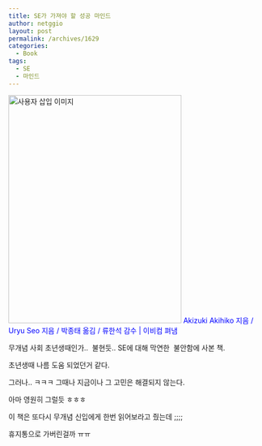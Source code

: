 ```yaml
---
title: SE가 가져야 할 성공 마인드
author: netggio
layout: post
permalink: /archives/1629
categories:
  - Book
tags:
  - SE
  - 마인드
---
```

<img src="http://netggio.pe.kr/wp-content/uploads/1/1225710277.jpg" class="aligncenter" width="342" height="450" alt="사용자 삽입 이미지" />  
<FONT style="BACKGROUND-COLOR: #ffffff" color=#0000ff>Akizuki Akihiko 지음 / Uryu Seo 지음 / 박종태 옮김 / 류한석 감수 | 이비컴 펴냄</FONT>   
  
무개념 사회 초년생때인가..&nbsp; 불현듯.. SE에 대해 막연한&nbsp; 불안함에 사본 책.  
  
초년생때 나름 도움 되었던거 같다.   
  
그러나.. ㅋㅋㅋ 그때나 지금이나 그 고민은 해결되지 않는다.  
  
아마 영원히 그럴듯 ㅎㅎㅎ  
  
이 책은 또다시 무개념 신입에게 한번 읽어보라고 줬는데 ;;;;  
  
휴지통으로 가버린걸까 ㅠㅠ &nbsp;  
&nbsp;